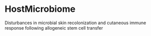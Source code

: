 # HostMicrobiome
Disturbances in microbial skin recolonization and cutaneous immune response following allogeneic stem cell transfer
